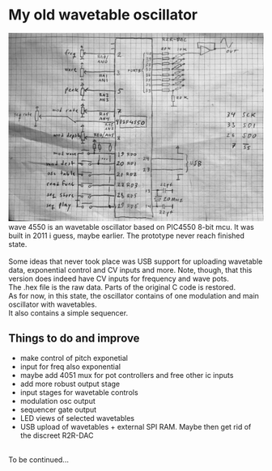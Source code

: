 # My old wavetable oscillator 
![Alt text](https://github.com/nilsjc/wavetable_osc/blob/main/original/wave4550_schematic.png?raw=true "Schematic")<br>
wave 4550 is an wavetable oscillator based on PIC4550 8-bit mcu.
It was built in 2011 i guess, maybe earlier.
The prototype never reach finished state.<br>
<br>
Some ideas that never took place was USB support for uploading wavetable data, exponential control and CV inputs and more.
Note, though, that this version does indeed have CV inputs for frequency and wave pots.<br>
The .hex file is the raw data. Parts of the original C code is restored.<br>
As for now, in this state, the oscillator contains of one modulation and main oscillator with wavetables.<br>
It also contains a simple sequencer.<br>
## Things to do and improve
- make control of pitch exponetial
- input for freq also exponential
- maybe add 4051 mux for pot controllers and free other ic inputs
- add more robust output stage
- input stages for wavetable controls
- modulation osc output
- sequencer gate output
- LED views of selected wavetables
- USB upload of wavetables + external SPI RAM. Maybe then get rid of the discreet R2R-DAC
<br>
To be continued...
